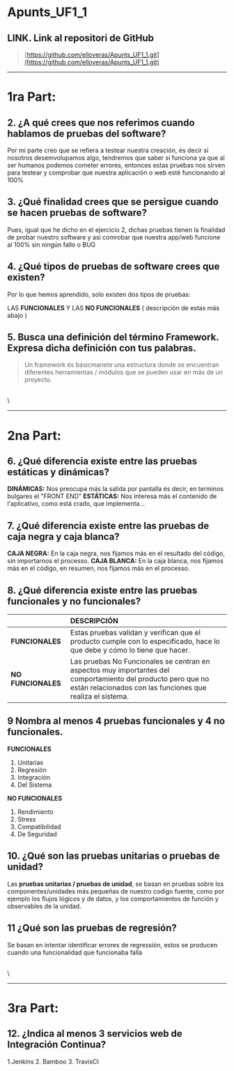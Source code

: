 # Apunts_UF1_1

  ## LINK. Link al repositori de GitHub
>[https://github.com/elloveras/Apunts_UF1_1.git](https://github.com/elloveras/Apunts_UF1_1.git)

___
# 1ra Part:

## 2. ¿A qué crees que nos referimos cuando hablamos de pruebas del software?

Por mi parte creo que se refiera a testear nuestra creación, és decir si nosotros desemvolupamos algo, tendremos que saber si funciona ya que al ser humanos podemos cometer errores, entonces estas pruebas nos sirven para testear y comprobar que nuestra aplicación o web esté funcionando al 100%

## 3. ¿Qué finalidad crees que se persigue cuando se hacen pruebas de software?

Pues, igual que he dicho en el ejercicio 2, dichas pruebas tienen la finalidad de probar nuestro software y asi comrobar que nuestra app/web funcione al 100% sin ningún fallo o BUG

## 4. ¿Qué tipos de pruebas de software crees que existen?

Por lo que hemos aprendido, solo existen dos tipos de pruebas: 

LAS **FUNCIONALES** Y LAS **NO FUNCIONALES**  ( descripción de estas más abajo )


## 5. Busca una definición del término Framework. Expresa dicha definición con tus palabras.

>  Un framework és básicmanete una estructura donde se encuentran diferentes herramientas / módulos que se pueden usar en más de un proyecto.




\
\
___



# 2na Part:

## 6. ¿Qué diferencia existe entre las pruebas estáticas y dinámicas?

**DINÁMICAS:** Nos preocupa más la salida por pantalla  és decir, en terminos bulgares el "FRONT END"
**ESTÁTICAS:** Nos interesa más el contenido de l'aplicativo, como está crado, que implementa...

## 7. ¿Qué diferencia existe entre las pruebas de caja negra y caja blanca?

**CAJA NEGRA:**  En la caja negra, nos fijamos más en el resultado del código, sin importarnos el processo. 
**CAJA BLANCA:** En la caja blanca, nos fijamos más en el código, en resumen, nos fijamos más en el processo.

## 8.     ¿Qué diferencia existe entre las pruebas funcionales y no funcionales?

|                     | DESCRIPCIÓN |
| :---                |    :----    |
|**FUNCIONALES**      | 	Estas pruebas validan y verifican que el producto cumple con lo especificado, hace lo que debe y cómo lo tiene que hacer.    |  
|**NO FUNCIONALES**   | 	Las pruebas No Funcionales se centran en aspectos muy importantes del comportamiento del producto pero que no están relacionados con las funciones que realiza el sistema.   |

## 9 Nombra al menos 4 pruebas funcionales y 4 no funcionales.

**FUNCIONALES**

1. Unitarias
2. Regresión
3. Integración
4. Del Sistema

**NO FUNCIONALES**

1. Rendimiento
2. Stress
3. Compatibilidad
4. De Seguridad


## 10.   ¿Qué son las pruebas unitarias o pruebas de unidad?

Las **pruebas unitarias / pruebas de unidad**, se basan en pruebas sobre los componentes/unidades más pequeñas de nuestro codigo fuente, como por ejemplo los flujos lógicos y de datos, y los comportamientos de función y observables de la unidad.

## 11 ¿Qué son las pruebas de regresión?

Se basan en intentar identificar errores de regressión, estos se producen cuando una funcionalidad que funcionaba falla



\
\
___



# 3ra Part:

## 12.    ¿Indica al menos 3 servicios web de Integración Continua?

1.Jenkins
2. Bamboo
3. TravisCI




